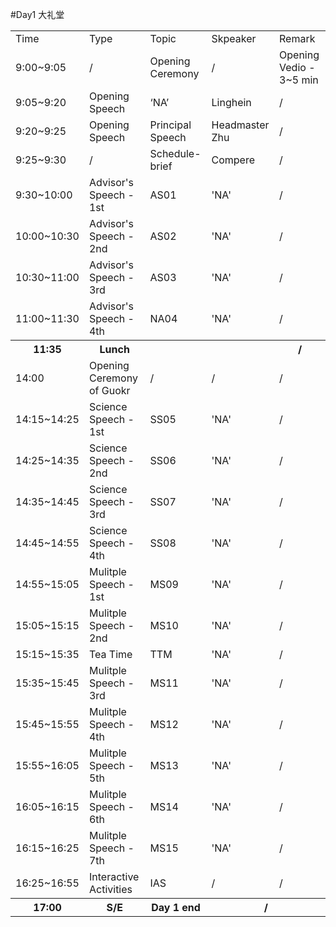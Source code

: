 #Day1
大礼堂

<table>
	<tr>
		<td>Time</td>
		<td>Type</td>
		<td>Topic</td>
		<td>Skpeaker</td>
		<td>Remark</td>
	</tr>
	<tr>
		<td>9:00~9:05</td>
		<td> / </td>
		<td>Opening Ceremony</td>
		<td> / </td>
		<td>Opening Vedio - 3~5 min</td>
	</tr>
	<tr>
		<td>9:05~9:20</td>
		<td>Opening Speech</td>
		<td>‘NA’</td>
		<td>Linghein</td>
		<td> / </td>
	</tr>
	<tr>
		<td>9:20~9:25</td>
		<td>Opening Speech</td>
		<td>Principal Speech</td>
		<td>Headmaster Zhu</td>
		<td> / </td>
	</tr>
	<tr>
		<td>9:25~9:30</td>
		<td> / </td>
		<td>Schedule-brief</td>
		<td>Compere</td>
		<td> / </td>
	</tr>
	<tr>
		<td>9:30~10:00</td>
		<td>Advisor's Speech - 1st</td>
		<td>AS01</td>
		<td>'NA'</td>
		<td> / </td>
	</tr>
	<tr>
		<td>10:00~10:30</td>
		<td>Advisor's Speech - 2nd</td>
		<td>AS02</td>
		<td>'NA'</td>
		<td> / </td>
	</tr>
	<tr>
		<td>10:30~11:00</td>
		<td>Advisor's Speech - 3rd</td>
		<td>AS03</td>
		<td>'NA'</td>
		<td> / </td>
	</tr>
	<tr>
		<td>11:00~11:30</td>
		<td>Advisor's Speech - 4th</td>
		<td>NA04</td>
		<td>'NA'</td>
		<td> / </td>
	</tr>
	<tr>
		<th>11:35</th>
		<th>Lunch</th>
		<th colspan="2"></th>
		<th> / </th>
	</tr>
	<tr>
		<td>14:00</td>
		<td>Opening Ceremony of Guokr</th>
		<td> / </td>
		<td> / </td>
		<td> / </td>
	</tr>
	<tr>
		<td>14:15~14:25</td>
		<td>Science Speech - 1st</td>
		<td>SS05</td>
		<td>'NA'</td>
		<td> / </td>
	</tr>
	<tr>
		<td>14:25~14:35</td>
		<td>Science Speech - 2nd</td>
		<td>SS06</td>
		<td>'NA'</td>
		<td> / </td>
	</tr>
	<tr>
		<td>14:35~14:45</td>
		<td>Science Speech - 3rd</td>
		<td>SS07</td>
		<td>'NA'</td>
		<td> / </td>
	</tr>
	<tr>
		<td>14:45~14:55</td>
		<td>Science Speech - 4th</td>
		<td>SS08</td>
		<td>'NA'</td>
		<td> / </td>
	</tr>
	<tr>
		<td>14:55~15:05</td>
		<td>Mulitple Speech - 1st</td>
		<td>MS09</td>
		<td>'NA'</td>
		<td> / </td>
	</tr>
	<tr>
		<td>15:05~15:15</td>
		<td>Mulitple Speech - 2nd</td>
		<td>MS10</td>
		<td>'NA'</td>
		<td> / </td>
	</tr>
	<tr>
		<td>15:15~15:35</td>
		<td>Tea Time</td>
		<td>TTM</td>
		<td>'NA'</td>
		<td> / </td>
	</tr>
	<tr>
		<td>15:35~15:45</td>
		<td>Mulitple Speech - 3rd</td>
		<td>MS11</td>
		<td>'NA'</td>
		<td> / </td>
	</tr>
	<tr>
		<td>15:45~15:55</td>
		<td>Mulitple Speech - 4th</td>
		<td>MS12</td>
		<td>'NA'</td>
		<td> / </td>
	</tr>
	<tr>
		<td>15:55~16:05</td>
		<td>Mulitple Speech - 5th</td>
		<td>MS13</td>
		<td>'NA'</td>
		<td> / </td>
	</tr>
	<tr>
		<td>16:05~16:15</td>
		<td>Mulitple Speech - 6th</td>
		<td>MS14</td>
		<td>'NA'</td>
		<td> / </td>
	</tr>
	<tr>
		<td>16:15~16:25</td>
		<td>Mulitple Speech - 7th</td>
		<td>MS15</td>
		<td>'NA'</td>
		<td> / </td>
	</tr>
	<tr>
		<td>16:25~16:55</td>
		<td>Interactive Activities</td>
		<td>IAS</td>
		<td> / </td>
		<td> / </td>
	</tr>
	<tr>
		<th>17:00</th>
		<th>S/E</th>
		<th>Day 1 end</th>
		<th colspan="2"> / </th>
	</tr>
		
</table>
